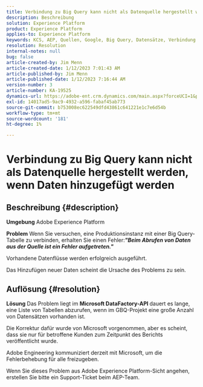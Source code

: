 ```yaml
---
title: Verbindung zu Big Query kann nicht als Datenquelle hergestellt werden, wenn Daten hinzugefügt werden
description: Beschreibung
solution: Experience Platform
product: Experience Platform
applies-to: Experience Platform
keywords: KCS, AEP, Quellen, Google, Big Query, Datensätze, Verbindung nicht möglich, Datenquelle, Hinzufügen von Daten, Adobe Experience Platform, FAQ
resolution: Resolution
internal-notes: null
bug: false
article-created-by: Jim Menn
article-created-date: 1/12/2023 7:01:43 AM
article-published-by: Jim Menn
article-published-date: 1/12/2023 7:16:44 AM
version-number: 3
article-number: KA-19525
dynamics-url: https://adobe-ent.crm.dynamics.com/main.aspx?forceUCI=1&pagetype=entityrecord&etn=knowledgearticle&id=e5fa61f4-4692-ed11-aad1-6045bd0065f9
exl-id: 14017ad5-9ac9-4932-a596-fabaf45ab773
source-git-commit: b753008ec622549dfd43861c641221e1c7e6d54b
workflow-type: tm+mt
source-wordcount: '181'
ht-degree: 1%

---
```


# Verbindung zu Big Query kann nicht als Datenquelle hergestellt werden, wenn Daten hinzugefügt werden

## Beschreibung {#description}


<b>Umgebung</b>
Adobe Experience Platform

<b>Problem</b>
Wenn Sie versuchen, eine Produktionsinstanz mit einer Big Query-Tabelle zu verbinden, erhalten Sie einen Fehler:<b>*&quot;</b><b>Beim Abrufen von Daten aus der Quelle ist ein Fehler aufgetreten.</b><b>&quot;</b>*

Vorhandene Datenflüsse werden erfolgreich ausgeführt.

Das Hinzufügen neuer Daten scheint die Ursache des Problems zu sein.


## Auflösung {#resolution}


<b>Lösung</b>
Das Problem liegt im <b>Microsoft DataFactory-API </b>dauert es lange, eine Liste von Tabellen abzurufen, wenn im GBQ-Projekt eine große Anzahl von Datensätzen vorhanden ist.

Die Korrektur dafür wurde von Microsoft vorgenommen, aber es scheint, dass sie nur für betroffene Kunden zum Zeitpunkt des Berichts veröffentlicht wurde.

Adobe Engineering kommuniziert derzeit mit Microsoft, um die Fehlerbehebung für alle freizugeben.

Wenn Sie dieses Problem aus Adobe Experience Platform-Sicht angehen, erstellen Sie bitte ein Support-Ticket beim AEP-Team.
